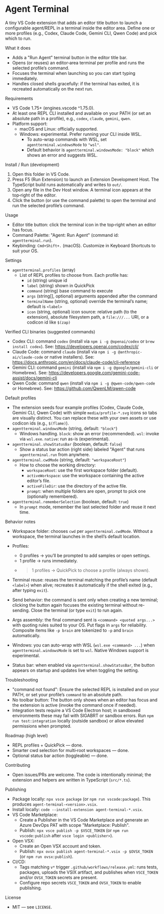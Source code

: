 Agent Terminal
==============

A tiny VS Code extension that adds an editor title button to launch a configurable agent/REPL in a terminal inside the editor area. Define one or more profiles (e.g., Codex, Claude Code, Gemini CLI, Qwen Code) and pick which to run.

What it does
- Adds a "Run Agent" terminal button in the editor title bar.
- Opens (or reuses) an editor‑area terminal per profile and runs the selected profile’s command.
- Focuses the terminal when launching so you can start typing immediately.
- Handles closed shells gracefully: if the terminal has exited, it is recreated automatically on the next run.

Requirements
- VS Code 1.75+ (engines.vscode ^1.75.0).
- At least one REPL CLI installed and available on your PATH (or set an absolute path in a profile), e.g., `codex`, `claude`, `gemini`, `qwen`.
- Platform support:
  - macOS and Linux: officially supported.
  - Windows: experimental. Prefer running your CLI inside WSL.
    - To auto-wrap commands with WSL, set `agentterminal.windowsMode` to `"wsl"`.
    - Default behavior is `agentterminal.windowsMode: "block"` which shows an error and suggests WSL.

Install / Run (development)
1) Open this folder in VS Code.
2) Press F5 (Run Extension) to launch an Extension Development Host. The TypeScript build runs automatically and writes to `out/`.
3) Open any file in the Dev Host window. A terminal icon appears at the top‑right of the editor.
4) Click the button (or use the command palette) to open the terminal and run the selected profile’s command.

Usage
- Editor title button: click the terminal icon in the top‑right when an editor has focus.
- Command Palette: "Agent: Run Agent" (command id: `agentterminal.run`).
- Keybinding: `Cmd+Shift+.` (macOS). Customize in Keyboard Shortcuts to suit your OS.

Settings
- `agentterminal.profiles` (array)
  - List of REPL profiles to choose from. Each profile has:
    - `id` (string) unique id
    - `label` (string) shown in QuickPick
    - `command` (string) base command to execute
    - `args` (string[], optional) arguments appended after the command
    - `terminalName` (string, optional) override the terminal’s name; default is `<label>`
    - `icon` (string, optional) icon source: relative path (to the extension), absolute filesystem path, a `file:///...` URI, or a codicon id like `$(zap)`

Verified CLI binaries (suggested commands)
- Codex CLI: command `codex` (install via `npm i -g @openai/codex` or `brew install codex`). See: https://developers.openai.com/codex/cli/
- Claude Code: command `claude` (install via `npm i -g @anthropic-ai/claude-code` or native installers). See: https://docs.anthropic.com/en/docs/claude-code/cli-reference
- Gemini CLI: command `gemini` (install via `npm i -g @google/gemini-cli` or Homebrew). See: https://developers.google.com/gemini-code-assist/docs/gemini-cli
- Qwen Code: command `qwen` (install via `npm i -g @qwen-code/qwen-code` or Homebrew). See: https://github.com/QwenLM/qwen-code

Default profiles
- The extension seeds four example profiles (Codex, Claude Code, Gemini CLI, Qwen Code) with simple `media/profile-*.svg` icons so tabs are visually distinct. You can replace these with your own assets or use codicon ids (e.g., `$(flame)`).
- `agentterminal.windowsMode` (string, default: `"block"`)
  - Windows handling. `block`: show an error (recommended). `wsl`: invoke via `wsl.exe`. `native`: run as-is (experimental).
- `agentterminal.showStatusBar` (boolean, default: `false`)
  - Show a status bar action (right side) labeled "Agent" that runs `agentterminal.run` from anywhere.
- `agentterminal.cwdMode` (string, default: `"workspaceRoot"`)
  - How to choose the working directory:
    - `workspaceRoot`: use the first workspace folder (default).
    - `activeWorkspace`: use the workspace containing the active editor’s file.
    - `activeFileDir`: use the directory of the active file.
    - `prompt`: when multiple folders are open, prompt to pick one (optionally remembered).
- `agentterminal.rememberSelection` (boolean, default: `true`)
  - In `prompt` mode, remember the last selected folder and reuse it next time.

 Behavior notes
- Workspace folder: chooses `cwd` per `agentterminal.cwdMode`. Without a workspace, the terminal launches in the shell’s default location.
- Profiles:
  - 0 profiles → you’ll be prompted to add samples or open settings.
  - 1 profile → runs immediately.
  - >1 profiles → QuickPick to choose a profile (always shown).
- Terminal reuse: reuses the terminal matching the profile’s name (default `<label>`) when alive; recreates it automatically if the shell exited (e.g., after typing `exit`).
- Send behavior: the command is sent only when creating a new terminal; clicking the button again focuses the existing terminal without re-sending. Close the terminal (or type `exit`) to run again.
- Args assembly: the final command sent is `<command> <quoted args...>` with quoting rules suited to your OS. Put flags in `args` for reliability. Composite items like `-p brain` are tokenized to `-p` and `brain` automatically.
 
- Windows: you can auto-wrap with WSL (`wsl.exe <command> ...`) when `agentterminal.windowsMode` is set to `wsl`. Native Windows support is experimental.
- Status bar: when enabled via `agentterminal.showStatusBar`, the button appears on startup and updates live when toggling the setting.

Troubleshooting
- "command not found": Ensure the selected REPL is installed and on your PATH, or set your profile’s `command` to an absolute path.
- No toolbar button: The button only shows when an editor has focus and the extension is active (invoke the command once if needed).
- Integration tests require a VS Code Electron host; in sandboxed environments these may fail with SIGABRT or sandbox errors. Run `npm run test:integration` locally (outside sandbox) or allow elevated permissions when prompted.

Roadmap (high level)
- REPL profiles + QuickPick — done.
- Smarter cwd selection for multi‑root workspaces — done.
- Optional status bar action (toggleable) — done.
 

Contributing
- Open issues/PRs are welcome. The code is intentionally minimal; the extension and helpers are written in TypeScript (`src/*.ts`).

Publishing
- Package locally: `npx vsce package` (or `npm run vscode:package`). This produces `agent-terminal-<version>.vsix`.
- Install locally: `code --install-extension agent-terminal-*.vsix`.
- VS Code Marketplace:
  - Create a Publisher in the VS Code Marketplace and generate an Azure DevOps PAT with scope "Marketplace: Publish".
  - Publish: `npx vsce publish -p $VSCE_TOKEN` (or `npm run vscode:publish` after `vsce login <publisher>`).
- Open VSX:
  - Create an Open VSX account and token.
  - Publish: `npx ovsx publish agent-terminal-*.vsix -p $OVSX_TOKEN` (or `npm run ovsx:publish`).
- CI/CD:
  - Tags matching `v*` trigger `.github/workflows/release.yml`: runs tests, packages, uploads the VSIX artifact, and publishes when `VSCE_TOKEN` and/or `OVSX_TOKEN` secrets are present.
  - Configure repo secrets `VSCE_TOKEN` and `OVSX_TOKEN` to enable publishing.

License
- MIT — see `LICENSE`.
